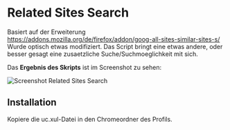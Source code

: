 # Related Sites Search
Basiert auf der Erweiterung https://addons.mozilla.org/de/firefox/addon/goog-all-sites-similar-sites-s/
Wurde optisch etwas modifiziert. Das Script bringt eine etwas andere, oder besser gesagt eine zusaetzliche 
Suche/Suchmoeglichkeit mit sich.

Das **Ergebnis des Skripts** ist im Screenshot zu sehen:

![Screenshot Related Sites Search](https://github.com/ardiman/userChrome.js/raw/master/relatedsitessearch/scr_relsitsear.png)


## Installation
Kopiere die uc.xul-Datei in den Chromeordner des Profils.